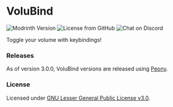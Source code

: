 # VoluBind

![Modrinth Version](https://img.shields.io/modrinth/v/volubind?label=Version&labelColor=15151e&color=007daf&style=flat-square)
![License from GitHub](https://img.shields.io/github/license/LilydevMC/VoluBind?label=License&labelColor=15151e&color=af5900&style=flat-square)
![Chat on Discord](https://img.shields.io/discord/995465843364343883?label=Discord&labelColor=15151e&color=5865F2&style=flat-square)

Toggle your volume with keybindings!


### Releases

As of version 3.0.0, VoluBind versions are released using
[Peony](https://github.com/LilydevMC/Peony).

### License

Licensed under [GNU Lesser General Public License v3.0](/LICENSE).
